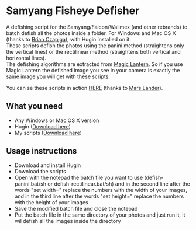 Samyang Fisheye Defisher
======================

A defishing script for the Samyang/Falcon/Walimex (and other rebrands) to batch defish all the photos inside a folder. For Windows and Mac OS X (thanks to [Brian Czapiga](https://github.com/brianczapiga)), with Hugin installed on it.  
These scripts defish the photos using the panini method (straightens only the vertical lines) or the rectilinear method (straightens both vertical and horizontal lines).  
The defishing algorithms are extracted from [Magic Lantern](http://www.magiclantern.fm/). So if you use Magic Lantern the defished image you see in your camera is exactly the same image you will get with these scripts.

You can se these scripts in action [HERE](http://www.derelictplaces.co.uk/main/showthread.php?p=245125) (thanks to [Mars Lander](https://www.facebook.com/urbexart)).

What you need 
----
- Any Windows or Mac OS X version
- Hugin ([Download here](http://sourceforge.net/projects/hugin/files/latest/download))
- My scripts ([Download here](https://github.com/lucacapacci/SamyangFisheyeDefisher/archive/master.zip))

Usage instructions
----
- Download and install Hugin 
- Download the scripts
- Open with the notepad the batch file you want to use (defish-panini.bat/sh or defish-rectilinear.bat/sh) and in the second line after the words "set width=" replace the numbers with the width of your images, and in the third line after the words "set height=" replace the numbers with the height of your images 
- Save the modified batch file and close the notepad 
- Put the batch file in the same directory of your photos and just run it, it wil defish all the images inside the directory


